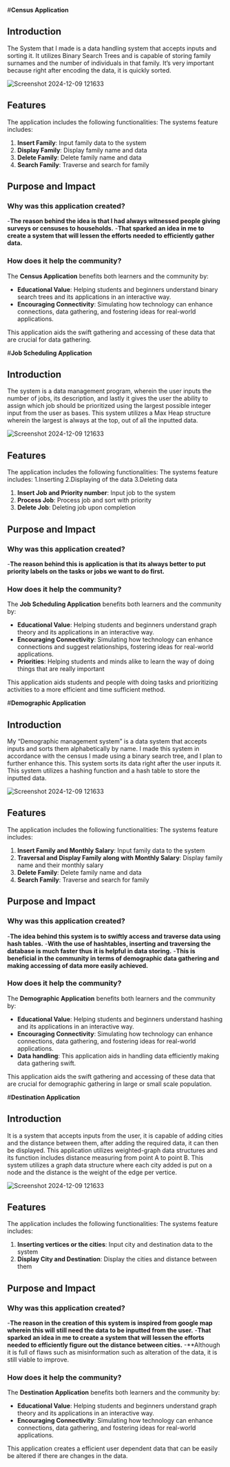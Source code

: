 #**Census Application**

## Introduction
The System that I made is a data handling system that accepts inputs and sorting it.
It utilizes Binary Search Trees and is capable of storing family surnames and the number of individuals in that family. 
It’s very important because right after encoding the data, it is quickly sorted. 


![Screenshot 2024-12-09 121633](https://github.com/RmrD05/My-Data-Structure-and-Algorithm-Activities/blob/6f93a0381a1a8b7677669ab8c8eceb2056c42063/Screenshot%202024-11-17%20232644.png)


## Features
The application includes the following functionalities:
The systems feature includes:
1. **Insert Family**: Input family data to the system
2. **Display Family**: Display family name and data
3. **Delete Family**:  Delete family name and data
4. **Search  Family**: Traverse and search for family

## Purpose and Impact
### Why was this application created?
-**The reason behind the idea is that I had always witnessed people giving surveys or censuses to households.**
-**That sparked an idea in me to create a system that will lessen the efforts needed to efficiently gather data.**

### How does it help the community?
The **Census Application** benefits both learners and the community by:
- **Educational Value**: Helping students and beginners understand binary search trees and its applications in an interactive way.
- **Encouraging Connectivity**: Simulating how technology can enhance connections, data gathering, and fostering ideas for real-world applications.

This application aids the swift gathering and accessing of these data that are crucial for data gathering.

#**Job Scheduling Application**

## Introduction
The system is a data management program, wherein the user inputs the number of jobs, its description, and lastly it gives the user the ability to assign which job should be prioritized using the largest possible integer input from the user as bases. This system utilizes a Max Heap structure wherein the largest is always at the top, out of all the inputted data.


![Screenshot 2024-12-09 121633](https://github.com/RmrD05/My-Data-Structure-and-Algorithm-Activities/blob/ace8108d1d3a862f334c03b76aaa9e744101939d/Screenshot%202024-11-24%20230137.png)


## Features
The application includes the following functionalities:
The systems feature includes:
1.Inserting
2.Displaying of the data
3.Deleting data

1. **Insert Job and Priority number**: Input job to the system
2. **Process Job**: Process job and sort with priority
3. **Delete Job**:  Deleting job upon completion

## Purpose and Impact
### Why was this application created?
-**The reason behind this is application is that its  always better to put priority labels on the tasks or jobs we want to do first.**

### How does it help the community?
The **Job Scheduling Application** benefits both learners and the community by:
- **Educational Value**: Helping students and beginners understand graph theory and its applications in an interactive way.
- **Encouraging Connectivity**: Simulating how technology can enhance connections and suggest relationships, fostering ideas for real-world applications.
- **Priorities**: Helping students and minds alike to learn the way of doing things that are really important

This application aids students and people with doing tasks and prioritizing activities to a more efficient and time sufficient method.

#**Demographic Application**

## Introduction
My “Demographic management system” is a data system that accepts inputs and sorts them alphabetically by name. I made this system in accordance with the census I made using a binary search tree, and I plan to further enhance this. This system sorts its data right after the user inputs it. This system utilizes a hashing function and a hash table to store the inputted data.


![Screenshot 2024-12-09 121633](https://github.com/RmrD05/My-Data-Structure-and-Algorithm-Activities/blob/a8a07cd193cde758e585de58aebe0069961fa43e/Screenshot%202024-12-02%20055046.png)


## Features
The application includes the following functionalities:
The systems feature includes:
1. **Insert Family and Monthly Salary**: Input family data to the system
2. **Traversal and Display Family along with Monthly Salary**: Display family name and their monthly salary
3. **Delete Family**:  Delete family name and data
4. **Search  Family**: Traverse and search for family

## Purpose and Impact
### Why was this application created?
-**The idea behind this system is to swiftly access and traverse data using hash tables.**
-**With the use of hashtables, inserting and traversing the database is much faster thus it is helpful in data storing.**
-**This is beneficial in the community in terms of demographic data gathering and making accessing of data more easily achieved.**

### How does it help the community?
The **Demographic Application** benefits both learners and the community by:
- **Educational Value**: Helping students and beginners understand hashing and its applications in an interactive way.
- **Encouraging Connectivity**: Simulating how technology can enhance connections, data gathering, and fostering ideas for real-world applications.
- **Data handling**: This application aids in handling data efficiently making data gathering swift.

This application aids the swift gathering and accessing of these data that are crucial for demographic gathering in large or small scale population.

  
#**Destination Application**

## Introduction
It is a system that accepts inputs from the user, it is capable of adding cities and the distance between them, after adding the required data, it can then be displayed. This application utilizes weighted-graph data structures and its function includes distance measuring from point A to point B. This system utilizes a graph data structure where each city added is put on a node and the distance is the weight of the edge per vertice.


![Screenshot 2024-12-09 121633](https://github.com/RmrD05/My-Data-Structure-and-Algorithm-Activities/blob/b6d9c0a5856db5202acac342255c498c1d8b95c2/Screenshot%202024-12-06%20073011.png)


## Features
The application includes the following functionalities:
The systems feature includes:
1. **Inserting vertices or the cities**: Input city and destination data to the system
2. **Display City and Destination**: Display the cities and distance between them 

## Purpose and Impact
### Why was this application created?
-**The reason in the creation of this system is inspired from google map wherein this will still need the data to be inputted from the user.**
-**That sparked an idea in me to create a system that will lessen the efforts needed to efficiently figure out the distance between cities.**
-**Although it is full of flaws such as misinformation such as alteration of the data, it is still viable to improve.

### How does it help the community?
The **Destination Application** benefits both learners and the community by:
- **Educational Value**: Helping students and beginners understand graph theory and its applications in an interactive way.
- **Encouraging Connectivity**: Simulating how technology can enhance connections, data gathering, and fostering ideas for real-world applications.

This application creates a efficient user dependent data that can be easily be altered if there are changes in the data.
